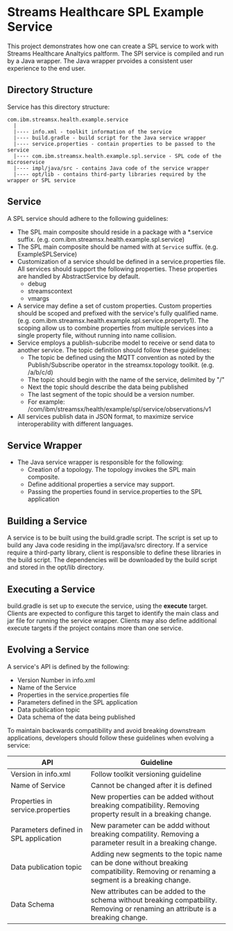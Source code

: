 # Streams Healthcare SPL Example Service

This project demonstrates how one can create a SPL service to work with Streams Healthcare Analtyics paltform.  The SPl service is compiled and run by a Java wrapper.  The Java wrapper prvoides a consistent user experience to the end user.

## Directory Structure

Service has this directory structure:

```
com.ibm.streamsx.health.example.service
  |
  |---- info.xml - toolkit information of the service
  |---- build.gradle - build script for the Java service wrapper
  |---- service.properties - contain properties to be passed to the service
  |---- com.ibm.streamsx.health.example.spl.service - SPL code of the microservice
  |---- impl/java/src - contains Java code of the service wrapper
  |---- opt/lib - contains third-party libraries required by the wrapper or SPL service
```

## Service

A SPL service should adhere to the following guidelines:

* The SPL main composite should reside in a package with a *.service suffix. (e.g. com.ibm.streamsx.health.example.spl.service)
* The SPL main composite should be named with at `Service` suffix. (e.g. ExampleSPLService)
* Customization of a service should be defined in a service.properties file.  All services should support the following properties.  These properties are handled by AbstractService by default.
    * debug
    * streamscontext
    * vmargs
* A service may define a set of custom properties.  Custom properties should be scoped and prefixed with the service's fully qualified name.  (e.g.  com.ibm.streamsx.health.example.spl.service.property1).   The scoping allow us to combine properties from multiple services into a single property file, without running into name collision.    
* Service employs a publish-subcribe model to receive or send data to another service.  The topic definition should follow these guidelines:
    * The topic be defined using the MQTT convention as noted by the Publish/Subscribe operator in the streamsx.topology toolkit. (e.g. /a/b/c/d)
    * The topic should begin with the name of the service, delimited by "/"
    * Next the topic should describe the data being published  
    * The last segment of the topic should be a version number.  
    * For example: /com/ibm/streamsx/health/example/spl/service/observations/v1
 * All services publish data in JSON format, to maximize service interoperability with different languages.
    
## Service Wrapper   

* The Java service wrapper is responsible for the following:
    * Creation of a topology.  The topology invokes the SPL main composite.
    * Define additional properties a service may support.
    * Passing the properties found in service.properties to the SPL application
        
## Building a Service

A service is to be built using the build.gradle script.  The script is set up to build any Java code residing in the impl/java/src directory.
If a service require a third-party library, client is responsible to define these libraries in the build script.  The dependencies will be downloaded
by the build script and  stored in the opt/lib directory.  

## Executing a Service

build.gradle is set up to execute the service, using the **execute** target.  
Clients are expected to configure this target to identify the main class and jar file for running the service wrapper.
Clients may also define additional execute targets if the project contains more than one service.

## Evolving a Service

A service's API is defined by the following:

* Version Number in info.xml
* Name of the Service
* Properties in the service.properties file
* Parameters defined in the SPL application
* Data publication topic
* Data schema of the data being published

To maintain backwards compatibility and avoid breaking downstream applications, developers should follow these guidelines when evolving a service:

|API     |Guideline |
|--------|----------|
|Version in info.xml | Follow toolkit versioning guideline |
|Name of Service | Cannot be changed after it is defined |
|Properties in service.properties | New properties can be added without breaking compatibility.  Removing property result in a breaking change. |
|Parameters defined in SPL application | New parameter can be addd without breaking compatility.  Removing a parameter result in a breaking change.|
|Data publication topic | Adding new segments to the topic name can be done without breaking compatibility.  Removing or renaming a segment is a breaking change.|
|Data Schema | New attributes can be added to the schema without breaking compatbility.  Removing or renaming an attribute is a breaking change.|
